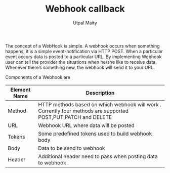 ﻿---
title: "Webhook callback"
toc: true
tag: developers
category: "Workflow"
author: "Utpal Maity"
menus: 
    nodesaction:
        icon: fa fa-link
        title: "Webhooks" 
        identifier: nodesactionwebhooks
---
The concept of a WebHook is simple. A webhook occurs when something happens; it is a simple event-notification via HTTP POST. When a particular event occurs data is posted to a particular URL. By implementing Webhook user can tell the provider the situations when he/she like to receive data. Whenever there’s something new, the webhook will send it to your URL.

Components of a Webhook are

|  Element Name | Description  |
|---|---|
| Method  | HTTP methods based on which webhook will work . Currently four methods are supported POST,PUT,PATCH and DELETE |
| URL  | Webhook URL where data will be posted |
| Tokens  | Some predefined tokens used to build webhook body|
| Body  | Data to be send to webhook |
| Header  | Additional header need to pass when posting data to webhook |